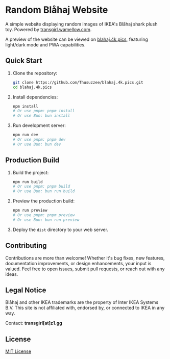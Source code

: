 # Random Blåhaj Website

A simple website displaying random images of IKEA's Blåhaj shark plush toy. Powered by [transgirl.wamellow.com](https://github.com/Luna-devv/transgirl).

A preview of the website can be viewed on [blahaj.4k.pics](https://blahaj.4k.pics), featuring light/dark mode and PWA capabilities.

## Quick Start

1. Clone the repository:
   ```bash
   git clone https://github.com/Thusuzzee/blahaj.4k.pics.git
   cd blahaj.4k.pics
   ```

2. Install dependencies:
   ```bash
   npm install
   # Or use pnpm: pnpm install
   # Or use Bun: bun install
   ```

3. Run development server:
   ```bash
   npm run dev
   # Or use pnpm: pnpm dev
   # Or use Bun: bun dev
   ```

## Production Build

1. Build the project:
   ```bash
   npm run build
   # Or use pnpm: pnpm build
   # Or use Bun: bun run build
   ```

2. Preview the production build:
   ```bash
   npm run preview
   # Or use pnpm: pnpm preview
   # Or use Bun: bun run preview
   ```

3. Deploy the `dist` directory to your web server.

## Contributing

Contributions are more than welcome! Whether it's bug fixes, new features, documentation improvements, or design enhancements, your input is valued. Feel free to open issues, submit pull requests, or reach out with any ideas.

## Legal Notice

Blåhaj and other IKEA trademarks are the property of Inter IKEA Systems B.V. This site is not affiliated with, endorsed by, or connected to IKEA in any way.

Contact: **transgirl[at]z1.gg**

## License

[MIT License](./LICENSE)